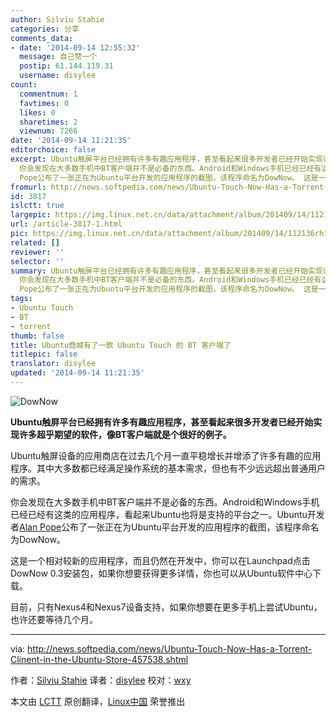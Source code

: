 ```yaml
---
author: Silviu Stahie
categories: 分享
comments_data:
- date: '2014-09-14 12:55:32'
  message: 自己赞一个
  postip: 61.144.119.31
  username: disylee
count:
  commentnum: 1
  favtimes: 0
  likes: 0
  sharetimes: 2
  viewnum: 7266
date: '2014-09-14 11:21:35'
editorchoice: false
excerpt: Ubuntu触屏平台已经拥有许多有趣应用程序，甚至看起来很多开发者已经开始实现许多超乎期望的软件，像BT客户端就是个很好的例子。 Ubuntu触屏设备的应用商店在过去几个月一直平稳增长并增添了许多有趣的应用程序。其中大多数都已经满足操作系统的基本需求，但也有不少远远超出普通用户的需求。
  你会发现在大多数手机中BT客户端并不是必备的东西。Android和Windows手机已经已经有这类的应用程序，看起来Ubuntu也将是支持的平台之一。Ubuntu开发者Alan
  Pope公布了一张正在为Ubuntu平台开发的应用程序的截图，该程序命名为DowNow。 这是一个相
fromurl: http://news.softpedia.com/news/Ubuntu-Touch-Now-Has-a-Torrent-Clinent-in-the-Ubuntu-Store-457538.shtml
id: 3817
islctt: true
largepic: https://img.linux.net.cn/data/attachment/album/201409/14/112136rh1wvuss732qevjk.jpg
url: /article-3817-1.html
pic: https://img.linux.net.cn/data/attachment/album/201409/14/112136rh1wvuss732qevjk.jpg.thumb.jpg
related: []
reviewer: ''
selector: ''
summary: Ubuntu触屏平台已经拥有许多有趣应用程序，甚至看起来很多开发者已经开始实现许多超乎期望的软件，像BT客户端就是个很好的例子。 Ubuntu触屏设备的应用商店在过去几个月一直平稳增长并增添了许多有趣的应用程序。其中大多数都已经满足操作系统的基本需求，但也有不少远远超出普通用户的需求。
  你会发现在大多数手机中BT客户端并不是必备的东西。Android和Windows手机已经已经有这类的应用程序，看起来Ubuntu也将是支持的平台之一。Ubuntu开发者Alan
  Pope公布了一张正在为Ubuntu平台开发的应用程序的截图，该程序命名为DowNow。 这是一个相
tags:
- Ubuntu Touch
- BT
- torrent
thumb: false
title: Ubuntu商城有了一款 Ubuntu Touch 的 BT 客户端了
titlepic: false
translator: disylee
updated: '2014-09-14 11:21:35'
---
```


![DowNow](/data/attachment/album/201409/14/112136rh1wvuss732qevjk.jpg)


**Ubuntu触屏平台已经拥有许多有趣应用程序，甚至看起来很多开发者已经开始实现许多超乎期望的软件，像BT客户端就是个很好的例子。**


Ubuntu触屏设备的应用商店在过去几个月一直平稳增长并增添了许多有趣的应用程序。其中大多数都已经满足操作系统的基本需求，但也有不少远远超出普通用户的需求。


你会发现在大多数手机中BT客户端并不是必备的东西。Android和Windows手机已经已经有这类的应用程序，看起来Ubuntu也将是支持的平台之一。Ubuntu开发者[Alan Pope](https://plus.google.com/u/0/+AlanPope/posts/Ej3vKVxBum8)公布了一张正在为Ubuntu平台开发的应用程序的截图，该程序命名为DowNow。


这是一个相对较新的应用程序，而且仍然在开发中，你可以在Launchpad点击DowNow 0.3安装包，如果你想要获得更多详情，你也可以从Ubuntu软件中心下载。


目前，只有Nexus4和Nexus7设备支持，如果你想要在更多手机上尝试Ubuntu，也许还要等待几个月。




---


via: <http://news.softpedia.com/news/Ubuntu-Touch-Now-Has-a-Torrent-Clinent-in-the-Ubuntu-Store-457538.shtml>


作者：[Silviu Stahie](http://news.softpedia.com/editors/browse/silviu-stahie) 译者：[disylee](https://github.com/disylee) 校对：[wxy](https://github.com/wxy)


本文由 [LCTT](https://github.com/LCTT/TranslateProject) 原创翻译，[Linux中国](http://linux.cn/) 荣誉推出